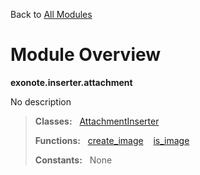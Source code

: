 Back to [All Modules](https://github.com/pyrustic/blob/master/docs/modules/README.md#readme)

# Module Overview

**exonote.inserter.attachment**
 
No description

> **Classes:** &nbsp; [AttachmentInserter](https://github.com/pyrustic/blob/master/docs/modules/content/exonote.inserter.attachment/content/classes/AttachmentInserter.md#class-attachmentinserter)
>
> **Functions:** &nbsp; [create\_image](https://github.com/pyrustic/blob/master/docs/modules/content/exonote.inserter.attachment/content/functions.md#create_image) &nbsp;&nbsp; [is\_image](https://github.com/pyrustic/blob/master/docs/modules/content/exonote.inserter.attachment/content/functions.md#is_image)
>
> **Constants:** &nbsp; None
